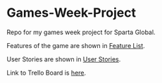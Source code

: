 # Games-Week-Project

Repo for my games week project for Sparta Global.

Features of the game are shown in [Feature List](FeatureList.md).

User Stories are shown in [User Stories](UserStories.md).

Link to Trello Board is [here](https://trello.com/b/OFoVrFCD/sams-games-week-project).
